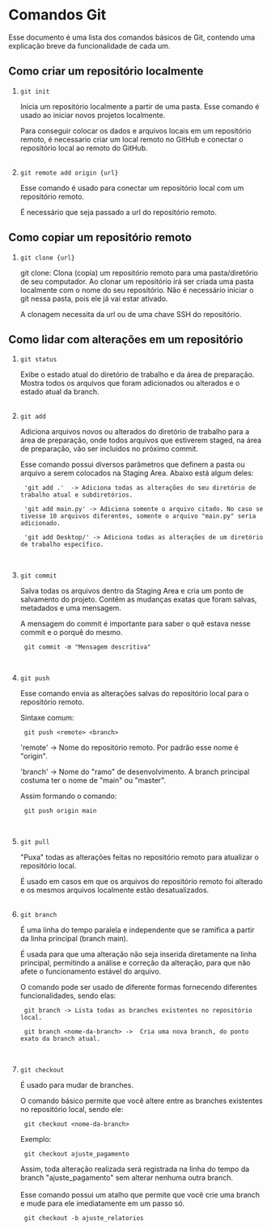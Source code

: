 # Comandos Git

Esse documento é uma lista dos comandos básicos de Git, contendo uma explicação breve da funcionalidade de cada um.

## Como criar um repositório localmente

1. `git init`

    Inicia um repositório localmente a partir de uma pasta. Esse comando é usado ao iniciar novos projetos localmente. 
    
    Para conseguir colocar os dados e arquivos locais em um repositório remoto, é necessario criar um local remoto no GitHub e conectar o repositório local ao remoto do GitHub.
<br><br>

2. `git remote add origin {url}`

    Esse comando é usado para conectar um repositório local com um repositório remoto. 
    
    É necessário que seja passado a url do repositório remoto.

## Como copiar um repositório remoto

1. ``git clone {url}``

    git clone: Clona (copia) um repositório remoto para uma pasta/diretório de seu computador. Ao clonar um repositório irá ser criada uma pasta localmente com o nome do seu repositório. Não é necessário iniciar o git nessa pasta, pois ele já vai estar ativado. 

    A clonagem necessita da url ou de uma chave SSH do repositório.

## Como lidar com alterações em um repositório

1. `git status`

    Exibe o estado atual do diretório de trabalho e da área de preparação. Mostra todos os arquivos que foram adicionados ou alterados e o estado atual da branch.
<br><br>

2. `git add`

    Adiciona arquivos novos ou alterados do diretório de trabalho para a área de preparação, onde todos arquivos que estiverem staged, na área de preparação, vão ser incluidos no próximo commit. 

    Esse comando possui diversos parâmetros que definem a pasta ou arquivo a serem colocados na Staging Area. Abaixo está algum deles:

        'git add .'  -> Adiciona todas as alterações do seu diretório de trabalho atual e subdiretórios.

        'git add main.py' -> Adiciona somente o arquivo citado. No caso se tivesse 10 arquivos diferentes, somente o arquivo "main.py" seria adicionado.

        'git add Desktop/' -> Adiciona todas as alterações de um diretório de trabalho específico.
<br>

3. `git commit`

    Salva todas os arquivos dentro da Staging Area e cria um ponto de salvamento do projeto. Contêm as mudanças exatas que foram salvas, metadados e uma mensagem.

    A mensagem do commit é importante para saber o quê estava nesse commit e o porquê do mesmo. 

        git commit -m "Mensagem descritiva"
<br>

4. `git push`

    Esse comando envia as alterações salvas do repositório local para o repositório remoto.

    Sintaxe comum:

        git push <remote> <branch>
        
    'remote' -> Nome do repositório remoto. Por padrão esse nome é "origin".
    
    'branch' -> Nome do "ramo" de desenvolvimento. A branch principal costuma ter o nome de "main" ou "master".

    Assim formando o comando:

        git push origin main
<br>

5. `git pull`

    "Puxa" todas as alterações feitas no repositório remoto para atualizar o repositório local.
    
    É usado em casos em que os arquivos do repositório remoto foi alterado e os mesmos arquivos localmente estão desatualizados.
<br><br>

6. `git branch`

    É uma linha do tempo paralela e independente que se ramifica a partir da linha principal (branch main). 

    É usada para que uma alteração não seja inserida diretamente na linha principal, permitindo a análise e correção da alteração, para que não afete o funcionamento estável do arquivo.

    O comando pode ser usado de diferente formas fornecendo diferentes funcionalidades, sendo elas:

        git branch -> Lista todas as branches existentes no repositório local.

        git branch <nome-da-branch> ->  Cria uma nova branch, do ponto exato da branch atual.
<br>

7. `git checkout`

    É usado para mudar de branches. 

    O comando básico permite que você altere entre as branches existentes no repositório local, sendo ele: 

        git checkout <nome-da-branch>

    Exemplo:

        git checkout ajuste_pagamento

    Assim, toda alteração realizada será registrada na linha do tempo da branch "ajuste_pagamento" sem alterar nenhuma outra branch.
    <br><br>
    Esse comando possui um atalho que permite que você crie uma branch e mude para ele imediatamente em um passo só.
    
        git checkout -b ajuste_relatorios
    
